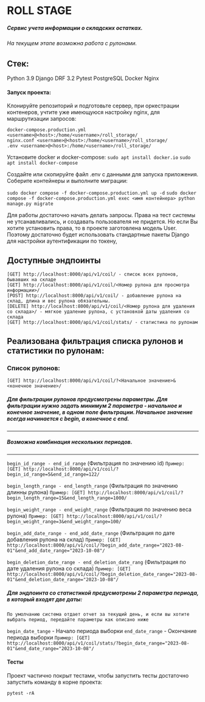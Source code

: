 # ROLL STAGE
##### Сервис учета информации о складских остатках.
###### На текущем этапе возможна работа с рулонами.

## Стек:

Python 3.9
Django DRF 3.2
Pytest
PostgreSQL
Docker
Nginx


#### Запуск проекта:
Клонируйте репозиторий и подготовьте сервер, при оркестрации контенеров, учтите уже имеющуюся настройку nginx, для маршрутизации запросов:
```
docker-compose.production.yml <username>@<host>:/home/<username>/roll_storage/
nginx.conf <username>@<host>:/home/<username>/roll_storage/
.env <username>@<host>:/home/<username>/roll_storage/
```

Установите docker и docker-compose:
```sudo apt install docker.io```
```sudo apt install docker-compose```

Создайте или скопируйте файл .env с данными для запуска приложения.
Соберите контейнеры и выполните миграции:

```sudo docker compose -f docker-compose.production.yml up -d```
```sudo docker compose -f docker-compose.production.yml exec <имя контейнера> python manage.py migrate```

Для работы достаточно начать делать запросы. Права на тест системы не утсанавливались, и создавать пользователя не придется. Но если Вы хотите установить права, то в проекте заготовлена модель User. Поэтому достаточно будет использовать стандартные пакеты Django для настройки аутентификации по токену,



## Доступные эндпоинты

```
[GET] http://localhost:8000/api/v1/coil/ - список всех рулонов, бывавших на складе
[GET] http://localhost:8000/api/v1/coil/<Номер рулона для просмотра информации>/
[POST] http://localhost:8000/api/v1/coil/ - добавление рулона на склад, длина и вес рулона обязательны.
[DELETE] http://localhost:8000/api/v1/coil/<Номер рулона для удаления со склада>/ - мягкое удаление рулона, с установкой даты удаления со склада
[GET] http://localhost:8000/api/v1/coil/stats/ - статистика по рулонам
```
## Реализована фильтрация списка рулонов и статистики по рулонам:
### Список рулонов:
```
[GET] http://localhost:8000/api/v1/coil/?<Начальное значение>&<конечное значение>/
```
##### Для фильтрации рулонов предусмотрены параметры. Для фильтрации нужно задать минимум 2 параметра - начальное и конечное значение, в одном поле фильтрации. Начальное значение всегда начинается с begin, а конечное с end. ###
_______________________________________________________________________________________________________
##### Возможна комбинация нескольких периодов.
_______________________________________________________________________________________________________
```begin_id_range - end_id_range``` (Фильтрация по значению id)
```Пример: [GET] http://localhost:8000/api/v1/coil/?begin_id_range=5&end_id_range=122/```

```begin_length_range - end_length_range``` (Фильтрация по значению длинны рулона)
```Пример: [GET] http://localhost:8000/api/v1/coil/?begin_length_range=15&end_length_range=1000/```

```begin_weight_range - end_weight_range``` (Фильтрация по значению веса рулона)
```Пример: [GET] http://localhost:8000/api/v1/coil/?begin_weight_range=3&end_weight_range=100/```

```begin_add_date_range - end_add_date_range``` (Фильтрация по дате добавления рулона на склад)
```Пример: [GET] http://localhost:8000/api/v1/coil/?begin_add_date_range="2023-08-01"&end_add_date_range="2023-10-08"/```

```begin_deletion_date_range - end_deletion_date_rang``` (Фильтрация по дате удаления рулона со склада)
```Пример: [GET] http://localhost:8000/api/v1/coil/?begin_deletion_date_range="2023-08-01"&end_deletion_date_range="2023-10-08"/```

##### Для эндпоинта со статистикой предусмотрены 2 параметра периода, в который входят две даты:

```По умолчанию система отдает отчет за текущий день, и если вы хотите выбрать период, передайте параметры как описано ниже```

```begin_date_tange``` - Начало периода выборки
```end_date_range``` - Окончание периода выборки
```Пример: [GET] http://localhost:8000/api/v1/coil/stats/?begin_date_range="2023-08-01"&end_date_range="2023-10-08"/```


#### Тесты

Проект частично покрыт тестами, чтобы запустить тесты достаточно запустить команду в корне проекта: 

```pytest -rA```

